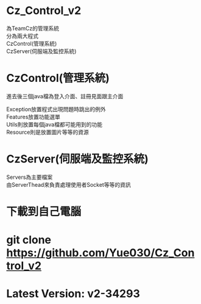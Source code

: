 # Cz_Control_v2
為TeamCz的管理系統                            
分為兩大程式                   
CzControl(管理系統)               
CzServer(伺服端及監控系統)                

# CzControl(管理系統)
進去後三個java檔為登入介面、註冊見面跟主介面	

Exception放置程式出現問題時跳出的例外	                      
Features放置功能選單	                      
Utils則放置每個java檔都可能用到的功能	                    
Resource則是放置圖片等等的資源	                  

# CzServer(伺服端及監控系統)	
Servers為主要檔案	              
由ServerThead來負責處理使用者Socket等等的資訊	                

# 下載到自己電腦 
# git clone https://github.com/Yue030/Cz_Control_v2
# Latest Version: v2-34293
